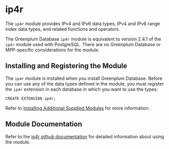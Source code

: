 # ip4r 

The `ip4r` module provides IPv4 and IPv6 data types, IPv4 and IPv6 range index data types, and related functions and operators.

The Greenplum Database `ip4r` module is equivalent to version 2.4.1 of the `ip4r` module used with PostgreSQL. There are no Greenplum Database or MPP-specific considerations for the module.

## <a id="topic_reg"></a>Installing and Registering the Module 

The `ip4r` module is installed when you install Greenplum Database. Before you can use any of the data types defined in the module, you must register the `ip4r` extension in each database in which you want to use the types:

```
CREATE EXTENSION ip4r;
```

Refer to [Installing Additional Supplied Modules](../../install_guide/install_modules.html) for more information.

## <a id="topic_info"></a>Module Documentation 

Refer to the [ip4r github documentation](https://github.com/RhodiumToad/ip4r) for detailed information about using the module.

